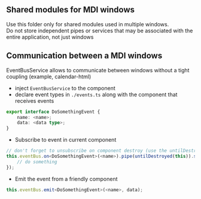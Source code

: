 ## Shared modules for MDI windows

Use this folder only for shared modules used in multiple windows.  
Do not store independent pipes or services that may be associated with the entire application, not just windows

## Communication between a MDI windows

EventBusService allows to communicate between windows without a tight coupling (example, calendar-html)

- inject `EventBusService` to the component
- declare event types in `./events.ts` along with the component that receives events
```ts
export interface DoSomethingEvent {
    name: <name>;
    data: <data type>;
}
```
- Subscribe to event in current component
```ts
// don't forget to unsubscribe on component destroy (use the untilDestroyed)
this.eventBus.on<DoSomethingEvent>(<name>).pipe(untilDestroyed(this)).subscribe(() => {
    // do something
});
```
- Emit the event from a friendly component
```ts
this.eventBus.emit<DoSomethingEvent>(<name>, data);
```
